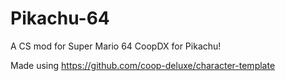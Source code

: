 # Pikachu-64
A CS mod for Super Mario 64 CoopDX for Pikachu!

Made using https://github.com/coop-deluxe/character-template
